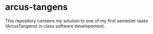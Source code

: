 # arcus-tangens
This repository contains my solution to one of my first semester tasks (ArcusTangens) in class software developement.
